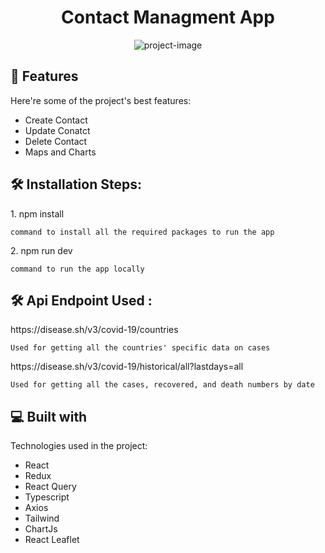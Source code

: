 <h1 align="center" id="title">Contact Managment App</h1>

<p align="center"><img src="https://socialify.git.ci/vishal-git9/contact_management_app/image?language=1&amp;owner=1&amp;name=1&amp;stargazers=1&amp;theme=Light" alt="project-image"></p>

  
  
<h2>🧐 Features</h2>

Here're some of the project's best features:

*   Create Contact
*   Update Conatct
*   Delete Contact
*   Maps and Charts

<h2>🛠️ Installation Steps:</h2>

<p>1. npm install</p>

```
command to install all the required packages to run the app
```

<p>2. npm run dev</p>

```
command to run the app locally
```

<h2>🛠️ Api Endpoint Used :</h2>

<p>https://disease.sh/v3/covid-19/countries</p>

```
Used for getting all the countries' specific data on cases
```
<p>https://disease.sh/v3/covid-19/historical/all?lastdays=all</p>

```
Used for getting all the cases, recovered, and death numbers by date
```
  
<h2>💻 Built with</h2>

Technologies used in the project:

*   React
*   Redux
*   React Query
*   Typescript
*   Axios
*   Tailwind
*   ChartJs
*   React Leaflet
